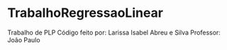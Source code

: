 # TrabalhoRegressaoLinear
Trabalho de PLP
Código feito por: Larissa Isabel Abreu e Silva
Professor: João Paulo
